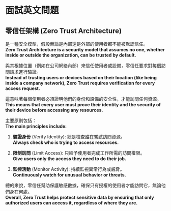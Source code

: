 # 面試英文問題

## 零信任架構 (Zero Trust Architecture) 

是一種安全模型，假設無論是內部還是外部的使用者都不能被默認信任。  
**Zero Trust Architecture is a security model that assumes no one, whether inside or outside the organization, can be trusted by default.**

與其根據位置（例如在公司網絡內部）來信任使用者或設備，零信任要求對每個訪問請求進行驗證。  
**Instead of trusting users or devices based on their location (like being inside a company network), Zero Trust requires verification for every access request.**

這意味著每個使用者必須證明他們的身份和設備的安全性，才能訪問任何資源。  
**This means that every user must prove their identity and the security of their device before accessing any resources.**

主要原則包括：  
**The main principles include:**

1. **驗證身份** (Verify Identity): 總是檢查誰在嘗試訪問資源。  
   **Always check who is trying to access resources.**

2. **限制訪問** (Limit Access): 只給予使用者完成工作所需的訪問權限。  
   **Give users only the access they need to do their job.**

3. **監控活動** (Monitor Activity): 持續監視異常行為或威脅。  
   **Continuously watch for unusual behavior or threats.**

總的來說，零信任幫助保護敏感數據，確保只有授權的使用者才能訪問它，無論他們身在何處。  
**Overall, Zero Trust helps protect sensitive data by ensuring that only authorized users can access it, regardless of where they are.**
